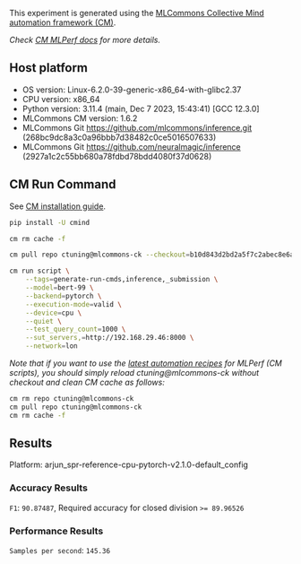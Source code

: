This experiment is generated using the [MLCommons Collective Mind automation framework (CM)](https://github.com/mlcommons/ck).

*Check [CM MLPerf docs](https://github.com/mlcommons/ck/tree/master/docs/mlperf) for more details.*

## Host platform

* OS version: Linux-6.2.0-39-generic-x86_64-with-glibc2.37
* CPU version: x86_64
* Python version: 3.11.4 (main, Dec  7 2023, 15:43:41) [GCC 12.3.0]
* MLCommons CM version: 1.6.2
* MLCommons Git https://github.com/mlcommons/inference.git (268bc9dc8a3c0a96bbb7d38482c0ce5016507633)
* MLCommons Git https://github.com/neuralmagic/inference (2927a1c2c55bb680a78fdbd78bdd4080f37d0628)


## CM Run Command

See [CM installation guide](https://github.com/mlcommons/ck/blob/master/docs/installation.md).

```bash
pip install -U cmind

cm rm cache -f

cm pull repo ctuning@mlcommons-ck --checkout=b10d843d2bd2a5f7c2abec8e6a60d0add53ec216

cm run script \
	--tags=generate-run-cmds,inference,_submission \
	--model=bert-99 \
	--backend=pytorch \
	--execution-mode=valid \
	--device=cpu \
	--quiet \
	--test_query_count=1000 \
	--sut_servers,=http://192.168.29.46:8000 \
	--network=lon
```
*Note that if you want to use the [latest automation recipes](https://access.cknowledge.org/playground/?action=scripts) for MLPerf (CM scripts),
 you should simply reload ctuning@mlcommons-ck without checkout and clean CM cache as follows:*

```bash
cm rm repo ctuning@mlcommons-ck
cm pull repo ctuning@mlcommons-ck
cm rm cache -f

```

## Results

Platform: arjun_spr-reference-cpu-pytorch-v2.1.0-default_config

### Accuracy Results 
`F1`: `90.87487`, Required accuracy for closed division `>= 89.96526`

### Performance Results 
`Samples per second`: `145.36`

